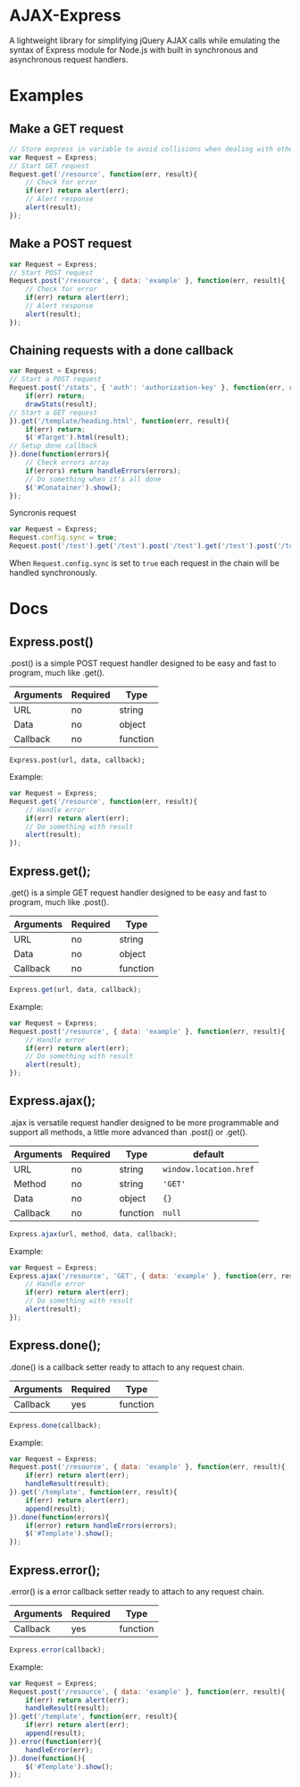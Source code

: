 AJAX-Express
==============

A lightweight library for simplifying jQuery AJAX calls while emulating the syntax of Express module for Node.js with built in synchronous and asynchronous request handlers.

Examples
==============

Make a GET request
--------------
```javascript
// Store express in variable to avoid collisions when dealing with other request chains
var Request = Express;
// Start GET request
Request.get('/resource', function(err, result){
    // Check for error
    if(err) return alert(err);
    // Alert response
    alert(result);
});
```

Make a POST request
--------------
```javascript
var Request = Express;
// Start POST request
Request.post('/resource', { data: 'example' }, function(err, result){
    // Check for error
    if(err) return alert(err);
    // Alert response
    alert(result);
});
```

Chaining requests with a done callback
--------------
```javascript
var Request = Express;
// Start a POST request
Request.post('/stats', { 'auth': 'authorization-key' }, function(err, result){
    if(err) return;
    drawStats(result);
// Start a GET request
}).get('/template/heading.html', function(err, result){
    if(err) return;
    $('#Target').html(result);
// Setup done callback
}).done(function(errors){
    // Check errors array
    if(errors) return handleErrors(errors);
    // Do something when it's all done
    $('#Conatainer').show();
});
```

Syncronis request
```javascript
var Request = Express;
Request.config.sync = true;
Request.post('/test').get('/test').post('/test').get('/test').post('/test').get('/test');
```
When ```Request.config.sync``` is set to ```true``` each request in the chain will be handled synchronously.

Docs
==============

Express.post()
--------------

.post() is a simple POST request handler designed to be easy and fast to program, much like .get().

Arguments  | Required | Type 
------------- | ------------- | ------------- 
URL  | no | string 
Data  | no | object 
Callback  | no | function 
```Express.post(url, data, callback);```

Example:
```javascript
var Request = Express;
Request.get('/resource', function(err, result){
    // Handle error
    if(err) return alert(err);
    // Do something with result
    alert(result);
});
```

Express.get();
--------------

.get() is a simple GET request handler designed to be easy and fast to program, much like .post().

Arguments  | Required | Type 
------------- | ------------- | ------------- 
URL  | no | string 
Data  | no | object 
Callback  | no | function 
```javascript
Express.get(url, data, callback);
```

Example:
```javascript
var Request = Express;
Request.post('/resource', { data: 'example' }, function(err, result){
    // Handle error
    if(err) return alert(err);
    // Do something with result
    alert(result);
});
```

Express.ajax();
--------------

.ajax is versatile request handler designed to be more programmable and support all methods, a little more advanced than .post() or .get().

Arguments  | Required | Type | default 
------------- | ------------- | ------------- | ------------- 
URL  | no | string | ```window.location.href``` 
Method  | no | string | ```'GET'``` 
Data  | no | object | ```{}``` 
Callback  | no | function | ```null```
```javascript
Express.ajax(url, method, data, callback);
```

Example:
```javascript
var Request = Express;
Express.ajax('/resource', 'GET', { data: 'example' }, function(err, result){
    // Handle error
    if(err) return alert(err);
    // Do something with result
    alert(result);
});
```

Express.done();
--------------
.done() is a callback setter ready to attach to any request chain.

Arguments  | Required | Type 
------------- | ------------- | ------------- 
Callback  | yes | function 
```javascript
Express.done(callback);
```

Example:
```javascript
var Request = Express;
Request.post('/resource', { data: 'example' }, function(err, result){
    if(err) return alert(err);
    handleResult(result);
}).get('/template', function(err, result){
    if(err) return alert(err);
    append(result);
}).done(function(errors){
    if(error) return handleErrors(errors);
    $('#Template').show();
});
```

Express.error();
--------------

.error() is a error callback setter ready to attach to any request chain.

Arguments  | Required | Type 
------------- | ------------- | ------------- 
Callback  | yes | function 
```javascript
Express.error(callback);
```

Example:
```javascript
var Request = Express;
Request.post('/resource', { data: 'example' }, function(err, result){
    if(err) return alert(err);
    handleResult(result);
}).get('/template', function(err, result){
    if(err) return alert(err);
    append(result);
}).error(function(err){
    handleError(err);
}).done(function(){
    $('#Template').show();
});
```

